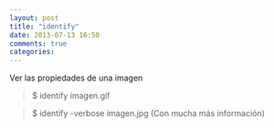 ```yaml
---
layout: post
title: "identify"
date: 2013-07-13 16:50
comments: true
categories: 
---
```

Ver las propiedades de una imagen

>$ identify imagen.gif 

>$ identify -verbose imagen.jpg   (Con mucha más información)

